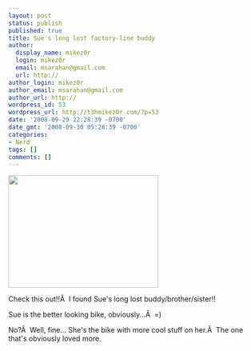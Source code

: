 ```yaml
---
layout: post
status: publish
published: true
title: Sue's long lost factory-line buddy
author:
  display_name: mikez0r
  login: mikez0r
  email: msarahan@gmail.com
  url: http://
author_login: mikez0r
author_email: msarahan@gmail.com
author_url: http://
wordpress_id: 53
wordpress_url: http://t3hmikez0r.com/?p=53
date: '2008-09-29 22:28:39 -0700'
date_gmt: '2008-09-30 05:28:39 -0700'
categories:
- Nerd
tags: []
comments: []
---
```

<p><a href="http://t3hmikez0r.com/wp-content/uploads/2008/09/image_008.jpg"><img class="size-medium wp-image-54 alignleft" title="Sue &amp; sibling" src="http://t3hmikez0r.com/wp-content/uploads/2008/09/image_008-300x225.jpg" alt="" width="300" height="225" /></a></p>
<p>Check this out!!Â  I found Sue's long lost buddy/brother/sister!!</p>
<p>Sue is the better looking bike, obviously...Â  =)</p>
<p>No?Â  Well, fine... She's the bike with more cool stuff on her.Â  The one that's obviously loved more.</p>
